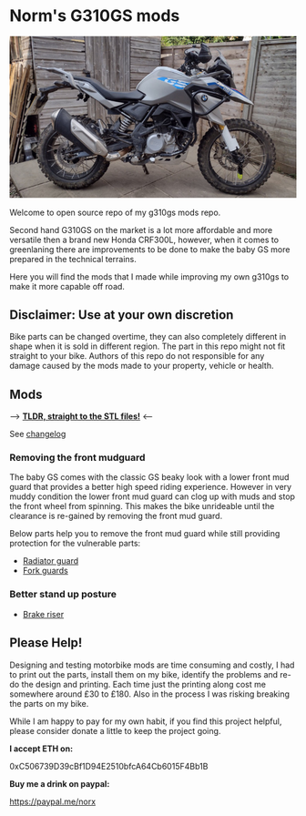 # Norm's G310GS mods

![Norm's G310GS with mods](./img/g310gs_with_mods.jpg)

Welcome to open source repo of my g310gs mods repo.

Second hand G310GS on the market is a lot more affordable and more versatile then a brand new Honda CRF300L, however, when it comes to greenlaning there are improvements to be done to make the baby GS more prepared in the technical terrains.

Here you will find the mods that I made while improving my own g310gs to make it more capable off road.

## Disclaimer: Use at your own discretion

Bike parts can be changed overtime, they can also completely different in shape when it is sold in different region. The part in this repo might not fit straight to your bike.
Authors of this repo do not responsible for any damage caused by the mods made to your property, vehicle or health.

## Mods

--> __[TLDR, straight to the STL files!](https://github.com/normanzb/g310gs/blob/master/release/23_03_22)__ <--

See [changelog](./DocChangelog.md)

### Removing the front mudguard

The baby GS comes with the classic GS beaky look with a lower front mud guard that provides a better high speed riding experience. However in very muddy condition the lower front mud guard can clog up with muds and stop the front wheel from spinning. This makes the bike unrideable until the clearance is re-gained by removing the front mud guard. 

Below parts help you to remove the front mud guard while still providing protection for the vulnerable parts:

* [Radiator guard](./DocRadiatorGuard.md)
* [Fork guards](./DocForkGuards.md)

### Better stand up posture

* [Brake riser](./DocBrakeRiser.md)

## Please Help!

Designing and testing motorbike mods are time consuming and costly, I had to print out the parts, install them on my bike, identify the problems and re-do the design and printing. Each time just the printing along cost me somewhere around £30 to £180. Also in the process I was risking breaking the parts on my bike.

While I am happy to pay for my own habit, if you find this project helpful, please consider donate a little to keep the project going.

__I accept ETH on:__

0xC506739D39cBf1D94E2510bfcA64Cb6015F4Bb1B

__Buy me a drink on paypal:__

https://paypal.me/norx